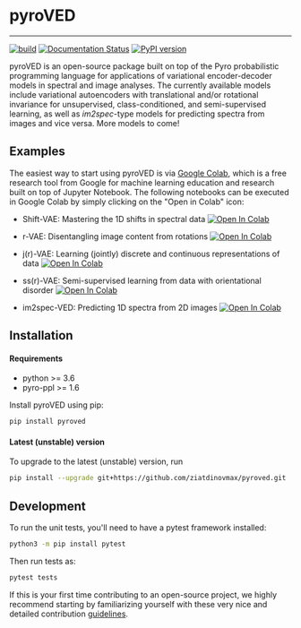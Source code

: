 # pyroVED

---
[![build](https://github.com/ziatdinovmax/pyroVED/actions/workflows/actions.yml/badge.svg)](https://github.com/ziatdinovmax/pyroVED/actions/workflows/actions.yml)
[![Documentation Status](https://readthedocs.org/projects/pyroved/badge/?version=latest)](https://pyroved.readthedocs.io/en/latest/README.html)
[![PyPI version](https://badge.fury.io/py/pyroved.svg)](https://badge.fury.io/py/pyroved)

pyroVED is an open-source package built on top of the Pyro probabilistic programming language for applications of variational encoder-decoder models in spectral and image analyses. The currently available models include variational autoencoders with translational and/or rotational invariance for unsupervised, class-conditioned, and semi-supervised learning, as well as *im2spec*-type models for predicting spectra from images and vice versa.
More models to come!

## Examples
The easiest way to start using pyroVED is via [Google Colab](https://colab.research.google.com/notebooks/intro.ipynb), which is a free research tool from Google for machine learning education and research built on top of Jupyter Notebook. The following notebooks can be executed in Google Colab by simply clicking on the "Open in Colab" icon:

*   Shift-VAE: Mastering the 1D shifts in spectral data [![Open In Colab](https://colab.research.google.com/assets/colab-badge.svg)](https://colab.research.google.com/github/ziatdinovmax/pyroVED/blob/master/examples/shiftVAE.ipynb)

*   r-VAE: Disentangling image content from rotations [![Open In Colab](https://colab.research.google.com/assets/colab-badge.svg)](https://colab.research.google.com/github/ziatdinovmax/pyroVED/blob/master/examples/rVAE.ipynb)

*   j(r)-VAE: Learning (jointly) discrete and continuous representations of data [![Open In Colab](https://colab.research.google.com/assets/colab-badge.svg)](https://colab.research.google.com/github/ziatdinovmax/pyroVED/blob/main/examples/jrVAE.ipynb)

*   ss(r)-VAE: Semi-supervised learning from data with orientational disorder [![Open In Colab](https://colab.research.google.com/assets/colab-badge.svg)](https://colab.research.google.com/github/ziatdinovmax/pyroVED/blob/main/examples/ssrVAE.ipynb)

*   im2spec-VED: Predicting 1D spectra from 2D images [![Open In Colab](https://colab.research.google.com/assets/colab-badge.svg)](https://colab.research.google.com/github/ziatdinovmax/pyroVED/blob/main/examples/im2spec_VED.ipynb)  

## Installation

#### Requirements
*   python >= 3.6
*   pyro-ppl >= 1.6

Install pyroVED using pip:

```bash
pip install pyroved
```

#### Latest (unstable) version

To upgrade to the latest (unstable) version, run

```bash
pip install --upgrade git+https://github.com/ziatdinovmax/pyroved.git
```

## Development

To run the unit tests, you'll need to have a pytest framework installed:

```bash
python3 -m pip install pytest
```

Then run tests as:

```bash
pytest tests
```

If this is your first time contributing to an open-source project, we highly recommend starting by familiarizing yourself with these very nice and detailed contribution [guidelines](https://github.com/firstcontributions/first-contributions).
